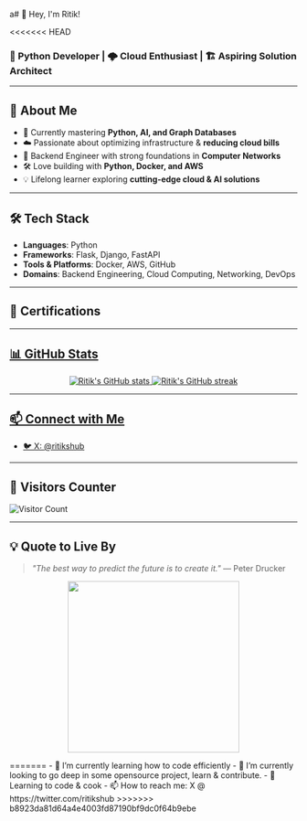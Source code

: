 a# 👋 Hey, I'm Ritik!

<<<<<<< HEAD
### 🐍 Python Developer | 🌩️ Cloud Enthusiast | 🏗️ Aspiring Solution Architect  

---

## 🚀 About Me  
- 🌱 Currently mastering **Python, AI, and Graph Databases**  
- ☁️ Passionate about optimizing infrastructure  &  **reducing cloud bills** 
- 🔧 Backend Engineer with strong foundations in **Computer Networks**  
- 🛠️ Love building with **Python, Docker, and AWS**  
- 💡 Lifelong learner exploring **cutting-edge cloud & AI solutions**  

---

## 🛠️ Tech Stack  
- **Languages**: Python  
- **Frameworks**: Flask, Django, FastAPI  
- **Tools & Platforms**: Docker, AWS, GitHub  
- **Domains**: Backend Engineering, Cloud Computing, Networking, DevOps  

---

## 🏅 Certifications  

<p align="center">
  <a href="https://www.credly.com/badges/52868fdd-0edc-46fe-9ed2-82a839f0f341/public_url">
   
 
  <a href="https://www.credly.com/badges/3110e78a-bf08-4343-bcad-182cd652196a/public_url">
  
  <a href="https://www.credly.com/badges/0f825158-1c5a-4ab5-938c-cc63384e3fef/public_url">

  <a href="https://www.credly.com/badges/a0d002ea-3ada-46a2-b886-8e6182cb71e9/public_url">
 
  <a href="https://www.credly.com/badges/40eb076d-6f1f-46bc-871f-9eaf63531723/public_url">

  <a href="https://skillsprofile.skillbuilder.aws/user/ritiks/certification-badges">
  
  
</p>

---

## 📊 GitHub Stats  

<p align="center">
  <img src="https://github-readme-stats.vercel.app/api?username=ritik&show_icons=true&theme=tokyonight" alt="Ritik's GitHub stats"/>
  <img src="https://github-readme-streak-stats.herokuapp.com/?user=ritik&theme=tokyonight" alt="Ritik's GitHub streak"/>
</p>  

---

## 📫 Connect with Me  
- 🐦 X: [@ritikshub](https://x.com/ritikshub)  

---

## 👀 Visitors Counter  
![Visitor Count](https://komarev.com/ghpvc/?username=ritik&style=flat-square&color=blue)  

---

## 💡 Quote to Live By  
> *"The best way to predict the future is to create it."* — Peter Drucker  

<p align="center">
  <img src="https://media.giphy.com/media/3o7TKr0iBS7I3QX3Ys/giphy.gif" width="300"/>
</p>
=======
- 🔭 I’m currently learning how to code efficiently
- 🌱 I’m currently looking to go deep in some opensource project, learn & contribute.
- 💬 Learning to code & cook
- 📫 How to reach me: X @ https://twitter.com/ritikshub
>>>>>>> b8923da81d64a4e4003fd87190bf9dc0f64b9ebe
